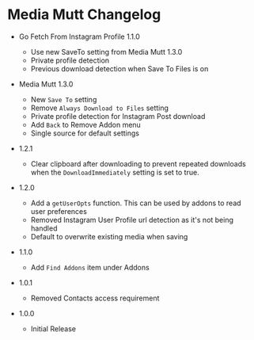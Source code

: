 # Media Mutt Changelog

* Go Fetch From Instagram Profile 1.1.0
  - Use new SaveTo setting from Media Mutt 1.3.0
  - Private profile detection
  - Previous download detection when Save To Files is on

* Media Mutt 1.3.0
  - New `Save To` setting
  - Remove `Always Download to Files` setting
  - Private profile detection for Instagram Post download
  - Add `Back` to Remove Addon menu
  - Single source for default settings


* 1.2.1
  - Clear clipboard after downloading to prevent repeated downloads when the `DownloadImmediately` setting is set to true.

* 1.2.0
  - Add a `getUserOpts` function. This can be used by addons to read user preferences
  - Removed Instagram User Profile url detection as it's not being handled
  - Default to overwrite existing media when saving

* 1.1.0
  - Add `Find Addons` item under Addons

* 1.0.1
  - Removed Contacts access requirement

* 1.0.0
  - Initial Release